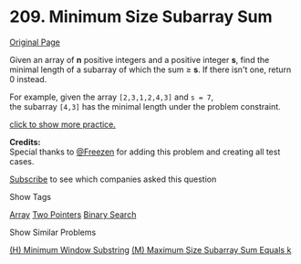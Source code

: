 # 209. Minimum Size Subarray Sum

[Original Page](https://leetcode.com/problems/minimum-size-subarray-sum/)

Given an array of **n** positive integers and a positive integer **s**, find the minimal length of a subarray of which the sum ≥ **s**. If there isn't one, return 0 instead.

For example, given the array `[2,3,1,2,4,3]` and `s = 7`,  
the subarray `[4,3]` has the minimal length under the problem constraint.

[click to show more practice.](#)

<div class="spoilers" style="display: none;">**More practice:**

If you have figured out the _O_(_n_) solution, try coding another solution of which the time complexity is _O_(_n_ log _n_).

</div>

**Credits:**  
Special thanks to [@Freezen](https://oj.leetcode.com/discuss/user/Freezen) for adding this problem and creating all test cases.

<div>

[Subscribe](/subscribe/) to see which companies asked this question

</div>

<div>

<div id="tags" class="btn btn-xs btn-warning">Show Tags</div>

<span class="hidebutton">[Array](/tag/array/) [Two Pointers](/tag/two-pointers/) [Binary Search](/tag/binary-search/)</span></div>

<div>

<div id="similar" class="btn btn-xs btn-warning">Show Similar Problems</div>

<span class="hidebutton">[(H) Minimum Window Substring](/problems/minimum-window-substring/) [(M) Maximum Size Subarray Sum Equals k](/problems/maximum-size-subarray-sum-equals-k/)</span></div>